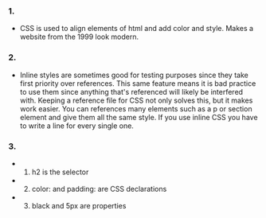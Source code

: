 ### 1.
- CSS is used to align elements of html and add color and style. Makes a website from the 1999 look modern.

### 2.
- Inline styles are sometimes good for testing purposes since they take first priority over references. This same feature means it is bad practice to use them since anything that's referenced will likely be interfered with. Keeping a reference file for CSS not only solves this, but it makes work easier. You can references many elements such as a p or section element and give them all the same style. If you use inline CSS you have to write a line for every single one.

### 3.
- 1. h2 is the selector
- 2. color: and padding: are CSS declarations
- 3. black and 5px are properties